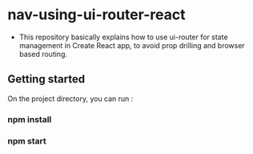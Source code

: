 # nav-using-ui-router-react

- This repository basically explains how to use ui-router for state management in Create React app, to avoid prop drilling and browser based routing.

## Getting started

On the project directory, you can run :

### npm install
### npm start